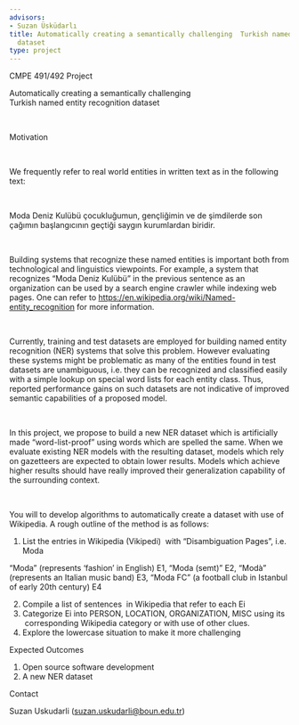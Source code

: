 ```yaml
---
advisors:
- Suzan Üsküdarlı
title: Automatically creating a semantically challenging  Turkish named entity recognition
  dataset
type: project
---
```


CMPE 491/492 Project


Automatically creating a semantically challenging   
Turkish named entity recognition dataset


 


Motivation  

  


We frequently refer to real world entities in written text as in the following text:  

  


Moda Deniz Kulübü çocukluğumun, gençliğimin ve de şimdilerde son çağımın başlangıcının geçtiği saygın kurumlardan biridir.  

  


Building systems that recognize these named entities is important both from technological and linguistics viewpoints. For example, a system that recognizes “Moda Deniz Kulübü” in the previous sentence as an organization can be used by a search engine crawler while indexing web pages. One can refer to <https://en.wikipedia.org/wiki/Named-entity_recognition> for more information.  

  


Currently, training and test datasets are employed for building named entity recognition (NER) systems that solve this problem. However evaluating these systems might be problematic as many of the entities found in test datasets are unambiguous, i.e. they can be recognized and classified easily with a simple lookup on special word lists for each entity class. Thus, reported performance gains on such datasets are not indicative of improved semantic capabilities of a proposed model.  

  


In this project, we propose to build a new NER dataset which is artificially made “word-list-proof” using words which are spelled the same. When we evaluate existing NER models with the resulting dataset, models which rely on gazetteers are expected to obtain lower results. Models which achieve higher results should have really improved their generalization capability of the surrounding context.  

  


You will to develop algorithms to automatically create a dataset with use of Wikipedia. A rough outline of the method is as follows:


1. List the entries in Wikipedia (Vikipedi)  with “Disambiguation Pages”, i.e. Moda

“Moda” (represents ‘fashion’ in English) E1, “Moda (semt)” E2, “Modà” (represents an Italian music band) E3, “Moda FC” (a football club in Istanbul of early 20th century) E4


2. Compile a list of sentences  in Wikipedia that refer to each Ei
3. Categorize Ei into PERSON, LOCATION, ORGANIZATION, MISC using its  corresponding Wikipedia category or with use of other clues.
4. Explore the lowercase situation to make it more challenging

Expected Outcomes


1. Open source software development
2. A new NER dataset

Contact


Suzan Uskudarli (suzan.uskudarli@boun.edu.tr)